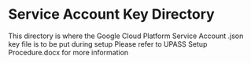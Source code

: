 # Service Account Key Directory
This directory is where the Google Cloud Platform Service Account .json key file is to be put during setup
Please refer to UPASS Setup Procedure.docx for more information
